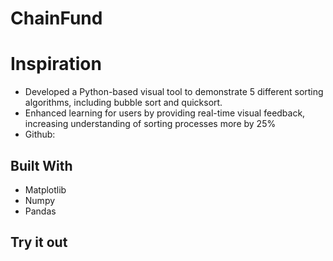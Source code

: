 # ChainFund

# Inspiration 
-  Developed a Python-based visual tool to demonstrate 5 different sorting algorithms, including bubble sort and
quicksort.
-  Enhanced learning for users by providing real-time visual feedback, increasing understanding of sorting processes more
by 25%
- Github: 



## Built With
- Matplotlib
- Numpy
- Pandas

## Try it out

